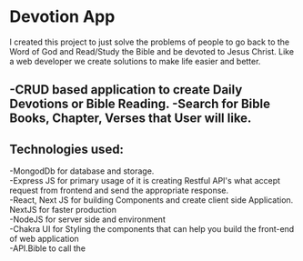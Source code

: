 # Devotion App
 I created this project to just solve the problems of people to go back to the Word of God and Read/Study the Bible and be devoted to Jesus Christ. Like a web developer we create solutions to make life easier and better.  
 
 -CRUD based application to create Daily Devotions or Bible Reading. 
 -Search for Bible Books, Chapter, Verses that User will like.
 -
 
 ## Technologies used: 
 
 -MongodDb for database and storage. <br/>
 -Express JS for  primary usage of it is creating Restful API's what accept request from frontend and send the appropriate response.<br/>
 -React, Next JS for building Components and create client side Application. NextJS for faster production<br/>
 -NodeJS for server side and environment<br/>
 -Chakra UI for Styling the components that can help you build the front-end of web application<br/>
 -API.Bible to call the<br/>
